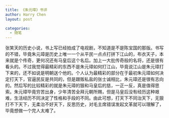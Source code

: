 ```yaml
---
title: 《朱元璋》书评
author: Harry Chen
layout: post

categories:
  - 随笔
---
```


  张笑天的历史小说，书上写已经拍成了电视剧，不知道是不是陈宝国的那版。书写的不错，毕竟朱元璋是历史上唯一一个从平民一点点打拼下江山的，布衣天子，本来就是个传奇，更何况还有马皇后这个名后。加上一大批传奇般的名将，还是很有看头的。不过我觉得最精彩的东西不是朱元璋如何打江山，毕竟说江山是朱元璋打下来的，还不如说是明朝送个他的。个人认为最精彩的部分在于最初朱元璋如何决定打天下，官逼民反是共同的，但是跟贩私盐的张士诚相比，朱元璋还是很有志向的。然后写的比较精彩的就是朱元璋的狠和马皇后的慈，一正一反，真是值得思索。朱元璋毕竟穷苦出身，少年清苦全拜元朝所赐，但是马皇后没有经历这种艰难，生活经历不同决定了性格和手段的不同。由此可想，打天下不同治天下，无狠打不下天下，无柔治不好天下，反思历史，对毛主席错误发起文革就可以理解了，毕竟想做一个完人太难了。
